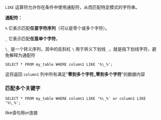`LIKE` 运算符允许你在条件中使用通配符，从而匹配特定模式的字符串。

**通配符：**

`%` 它表示匹配**任意字符序列**（可以是零个或多个字符）。

`_` 它表示匹配**任意单个字符**。

`\_` 是一个转义序列，其中的反斜杠 `\` 用于转义下划线 `_`，就是指下划线字符，避免解释为通配符

```mysql
SELECT * FROM my_table WHERE column1 LIKE '%\_%';
```
这将返回 `column1` 列中所有满足"**零到多个字符_零到多个字符**"的数据内容


### 匹配多个关键字
```mysql
SELECT * FROM my_table WHERE column1 LIKE '%\_%' or column1 LIKE '%\_%';
```
like语句用or连接
